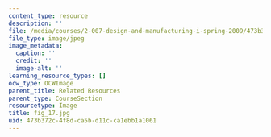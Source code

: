 ```yaml
---
content_type: resource
description: ''
file: /media/courses/2-007-design-and-manufacturing-i-spring-2009/473b372c4f8dca5bd11cca1ebb1a1061_fig_17.jpg
file_type: image/jpeg
image_metadata:
  caption: ''
  credit: ''
  image-alt: ''
learning_resource_types: []
ocw_type: OCWImage
parent_title: Related Resources
parent_type: CourseSection
resourcetype: Image
title: fig_17.jpg
uid: 473b372c-4f8d-ca5b-d11c-ca1ebb1a1061
---
```

